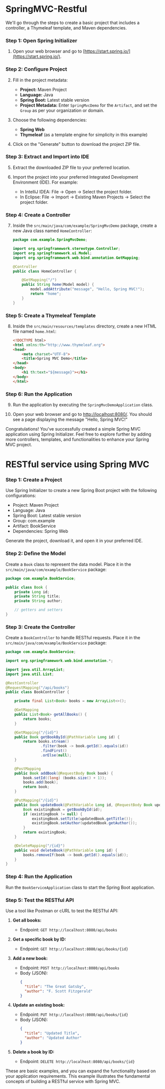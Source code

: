 # SpringMVC-Restful

We'll go through the steps to create a basic project that includes a controller, a Thymeleaf template, and Maven dependencies.

### Step 1: Open Spring Initializer

1. Open your web browser and go to [https://start.spring.io/](https://start.spring.io/).

### Step 2: Configure Project

2. Fill in the project metadata:
   - **Project:** Maven Project
   - **Language:** Java
   - **Spring Boot:** Latest stable version
   - **Project Metadata:** Enter `SpringMvcDemo` for the `Artifact`, and set the `Group` as per your organization or domain.

3. Choose the following dependencies:
   - **Spring Web**
   - **Thymeleaf** (as a template engine for simplicity in this example)

4. Click on the "Generate" button to download the project ZIP file.

### Step 3: Extract and Import into IDE

5. Extract the downloaded ZIP file to your preferred location.

6. Import the project into your preferred Integrated Development Environment (IDE). For example:
   - In IntelliJ IDEA: File -> Open -> Select the project folder.
   - In Eclipse: File -> Import -> Existing Maven Projects -> Select the project folder.

### Step 4: Create a Controller

7. Inside the `src/main/java/com/example/SpringMvcDemo` package, create a new Java class named `HomeController`:

   ```java
   package com.example.SpringMvcDemo;

   import org.springframework.stereotype.Controller;
   import org.springframework.ui.Model;
   import org.springframework.web.bind.annotation.GetMapping;

   @Controller
   public class HomeController {

       @GetMapping("/")
       public String home(Model model) {
           model.addAttribute("message", "Hello, Spring MVC!");
           return "home";
       }
   }
   ```

### Step 5: Create a Thymeleaf Template

8. Inside the `src/main/resources/templates` directory, create a new HTML file named `home.html`:

   ```html
   <!DOCTYPE html>
   <html xmlns:th="http://www.thymeleaf.org">
   <head>
       <meta charset="UTF-8">
       <title>Spring MVC Demo</title>
   </head>
   <body>
       <h1 th:text="${message}"></h1>
   </body>
   </html>
   ```

### Step 6: Run the Application

9. Run the application by executing the `SpringMvcDemoApplication` class.

10. Open your web browser and go to [http://localhost:8080/](http://localhost:8080/). You should see a page displaying the message "Hello, Spring MVC!"

Congratulations! You've successfully created a simple Spring MVC application using Spring Initializer. Feel free to explore further by adding more controllers, templates, and functionalities to enhance your Spring MVC project.

# RESTful service using Spring MVC

### Step 1: Create a Project

Use Spring Initializer to create a new Spring Boot project with the following configurations:

- Project: Maven Project
- Language: Java
- Spring Boot: Latest stable version
- Group: com.example
- Artifact: BookService
- Dependencies: Spring Web

Generate the project, download it, and open it in your preferred IDE.

### Step 2: Define the Model

Create a `Book` class to represent the data model. Place it in the `src/main/java/com/example/BookService` package:

```java
package com.example.BookService;

public class Book {
    private Long id;
    private String title;
    private String author;

    // getters and setters
}
```

### Step 3: Create the Controller

Create a `BookController` to handle RESTful requests. Place it in the `src/main/java/com/example/BookService` package:

```java
package com.example.BookService;

import org.springframework.web.bind.annotation.*;

import java.util.ArrayList;
import java.util.List;

@RestController
@RequestMapping("/api/books")
public class BookController {

    private final List<Book> books = new ArrayList<>();

    @GetMapping
    public List<Book> getAllBooks() {
        return books;
    }

    @GetMapping("/{id}")
    public Book getBookById(@PathVariable Long id) {
        return books.stream()
                .filter(book -> book.getId().equals(id))
                .findFirst()
                .orElse(null);
    }

    @PostMapping
    public Book addBook(@RequestBody Book book) {
        book.setId((long) (books.size() + 1));
        books.add(book);
        return book;
    }

    @PutMapping("/{id}")
    public Book updateBook(@PathVariable Long id, @RequestBody Book updatedBook) {
        Book existingBook = getBookById(id);
        if (existingBook != null) {
            existingBook.setTitle(updatedBook.getTitle());
            existingBook.setAuthor(updatedBook.getAuthor());
        }
        return existingBook;
    }

    @DeleteMapping("/{id}")
    public void deleteBook(@PathVariable Long id) {
        books.removeIf(book -> book.getId().equals(id));
    }
}
```

### Step 4: Run the Application

Run the `BookServiceApplication` class to start the Spring Boot application.

### Step 5: Test the RESTful API

Use a tool like Postman or cURL to test the RESTful API:

1. **Get all books:**
   - Endpoint: `GET http://localhost:8080/api/books`

2. **Get a specific book by ID:**
   - Endpoint: `GET http://localhost:8080/api/books/{id}`

3. **Add a new book:**
   - Endpoint: `POST http://localhost:8080/api/books`
   - Body (JSON):
     ```json
     {
       "title": "The Great Gatsby",
       "author": "F. Scott Fitzgerald"
     }
     ```

4. **Update an existing book:**
   - Endpoint: `PUT http://localhost:8080/api/books/{id}`
   - Body (JSON):
     ```json
     {
       "title": "Updated Title",
       "author": "Updated Author"
     }
     ```

5. **Delete a book by ID:**
   - Endpoint: `DELETE http://localhost:8080/api/books/{id}`

These are basic examples, and you can expand the functionality based on your application requirements. This example illustrates the fundamental concepts of building a RESTful service with Spring MVC.
